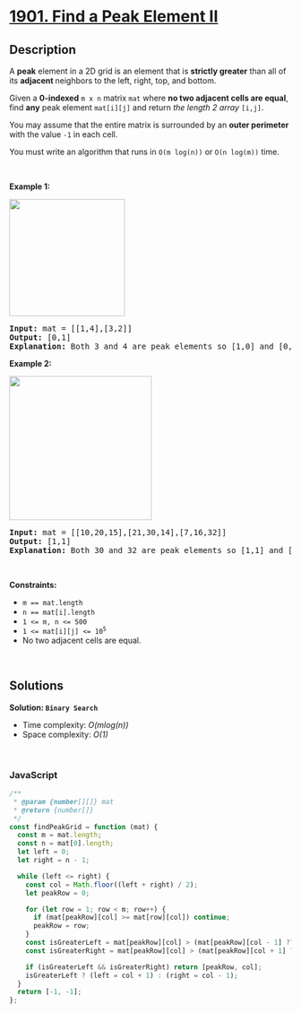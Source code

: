 # [1901. Find a Peak Element II](https://leetcode.com/problems/find-a-peak-element-ii)

## Description

<div class="elfjS" data-track-load="description_content"><p>A <strong>peak</strong> element in a 2D grid is an element that is <strong>strictly greater</strong> than all of its <strong>adjacent </strong>neighbors to the left, right, top, and bottom.</p>

<p>Given a <strong>0-indexed</strong> <code>m x n</code> matrix <code>mat</code> where <strong>no two adjacent cells are equal</strong>, find <strong>any</strong> peak element <code>mat[i][j]</code> and return <em>the length 2 array </em><code>[i,j]</code>.</p>

<p>You may assume that the entire matrix is surrounded by an <strong>outer perimeter</strong> with the value <code>-1</code> in each cell.</p>

<p>You must write an algorithm that runs in <code>O(m log(n))</code> or <code>O(n log(m))</code> time.</p>

<p>&nbsp;</p>
<p><strong class="example">Example 1:</strong></p>

<p><img alt="" src="https://assets.leetcode.com/uploads/2021/06/08/1.png" style="width: 206px; height: 209px;"></p>

<pre><strong>Input:</strong> mat = [[1,4],[3,2]]
<strong>Output:</strong> [0,1]
<strong>Explanation:</strong>&nbsp;Both 3 and 4 are peak elements so [1,0] and [0,1] are both acceptable answers.
</pre>

<p><strong class="example">Example 2:</strong></p>

<p><strong><img alt="" src="https://assets.leetcode.com/uploads/2021/06/07/3.png" style="width: 254px; height: 257px;"></strong></p>

<pre><strong>Input:</strong> mat = [[10,20,15],[21,30,14],[7,16,32]]
<strong>Output:</strong> [1,1]
<strong>Explanation:</strong>&nbsp;Both 30 and 32 are peak elements so [1,1] and [2,2] are both acceptable answers.
</pre>

<p>&nbsp;</p>
<p><strong>Constraints:</strong></p>

<ul>
	<li><code>m == mat.length</code></li>
	<li><code>n == mat[i].length</code></li>
	<li><code>1 &lt;= m, n &lt;= 500</code></li>
	<li><code>1 &lt;= mat[i][j] &lt;= 10<sup>5</sup></code></li>
	<li>No two adjacent cells are equal.</li>
</ul>
</div>

<p>&nbsp;</p>

## Solutions

**Solution: `Binary Search`**

- Time complexity: <em>O(mlog(n))</em>
- Space complexity: <em>O(1)</em>

<p>&nbsp;</p>

### **JavaScript**

```js
/**
 * @param {number[][]} mat
 * @return {number[]}
 */
const findPeakGrid = function (mat) {
  const m = mat.length;
  const n = mat[0].length;
  let left = 0;
  let right = n - 1;

  while (left <= right) {
    const col = Math.floor((left + right) / 2);
    let peakRow = 0;

    for (let row = 1; row < m; row++) {
      if (mat[peakRow][col] >= mat[row][col]) continue;
      peakRow = row;
    }
    const isGreaterLeft = mat[peakRow][col] > (mat[peakRow][col - 1] ?? -1);
    const isGreaterRight = mat[peakRow][col] > (mat[peakRow][col + 1] ?? -1);

    if (isGreaterLeft && isGreaterRight) return [peakRow, col];
    isGreaterLeft ? (left = col + 1) : (right = col - 1);
  }
  return [-1, -1];
};
```
